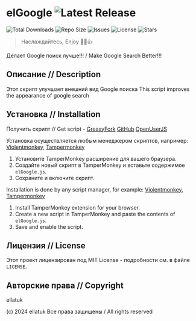 # elGoogle ![Latest Release](https://img.shields.io/github/v/release/ElLatuk/elGoogle?color=%23083fe5)

![Total Downloads](https://img.shields.io/github/downloads/ElLatuk/elGoogle/total?color=indigo) ![Repo Size](https://img.shields.io/github/repo-size/ElLatuk/elGoogle?color=%23083fe5)
![Issues](https://img.shields.io/github/issues/ElLatuk/elGoogle?color=%239E9E9E) ![License](https://img.shields.io/github/license/ElLatuk/elGoogle?color=%239E9E9E) ![Stars](https://img.shields.io/github/stars/ElLatuk/elGoogle?color=%23FFD700)

> Наслаждайтесь, Enjoy  :muscle::sunglasses::+1:

Делает Google поиск лучше!!! / Make Google Search Better!!!

## Описание // Description

Этот скрипт улучшает внешний вид Google поиска
This script improves the appearance of google search

## Установка // Installation

Получить скрипт // Get script - [GreasyFork](https://greasyfork.org/ru/scripts/501245-elgoogle) [GitHub](https://github.com/ElLatuk/elGoogle) [OpenUserJS](https://openuserjs.org/scripts/ellatuk/elGoogle)


Установка осуществляется любым менеджером скриптов, например: [Violentmonkey](https://violentmonkey.github.io/get-it/), [Tampermonkey](https://www.tampermonkey.net/)

1. Установите TamperMonkey расширение для вашего браузера.
2. Создайте новый скрипт в TamperMonkey и вставьте содержимое `elGoogle.js`.
3. Сохраните и включите скрипт.

Installation is done by any script manager, for example: [Violentmonkey](https://violentmonkey.github.io/get-it/), [Tampermonkey](https://www.tampermonkey.net/)

1. Install TamperMonkey extension for your browser.
2. Create a new script in TamperMonkey and paste the contents of `elGoogle.js`.
3. Save and enable the script.

## Лицензия // License

Этот проект лицензирован под MIT License - подробности см. в файле `LICENSE`.

## Авторские права // Copyright

ellatuk

(c) 2024 ellatuk
Все права защищены / All rights reserved
